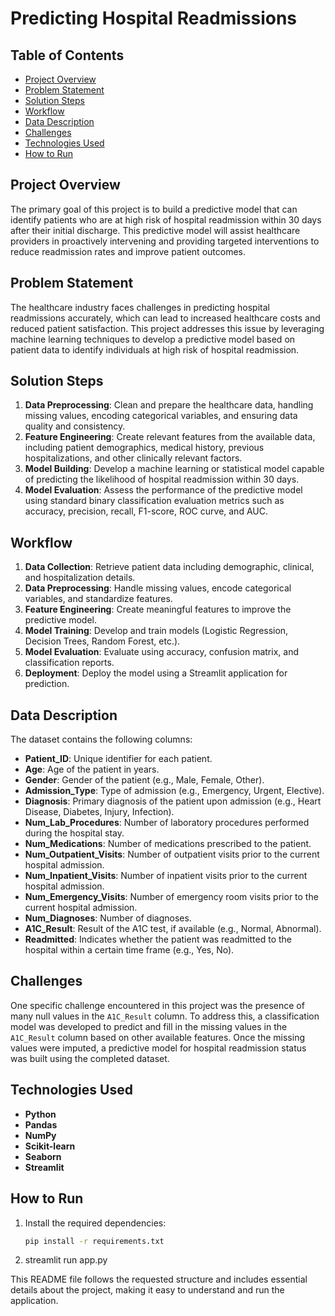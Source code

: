 # Predicting Hospital Readmissions

## Table of Contents
- [Project Overview](#project-overview)
- [Problem Statement](#problem-statement)
- [Solution Steps](#solution-steps)
- [Workflow](#workflow)
- [Data Description](#data-description)
- [Challenges](#challenges)
- [Technologies Used](#technologies-used)
- [How to Run](#how-to-run)

## Project Overview
The primary goal of this project is to build a predictive model that can identify patients who are at high risk of hospital readmission within 30 days after their initial discharge. This predictive model will assist healthcare providers in proactively intervening and providing targeted interventions to reduce readmission rates and improve patient outcomes.

## Problem Statement
The healthcare industry faces challenges in predicting hospital readmissions accurately, which can lead to increased healthcare costs and reduced patient satisfaction. This project addresses this issue by leveraging machine learning techniques to develop a predictive model based on patient data to identify individuals at high risk of hospital readmission.

## Solution Steps
1. **Data Preprocessing**: Clean and prepare the healthcare data, handling missing values, encoding categorical variables, and ensuring data quality and consistency.
2. **Feature Engineering**: Create relevant features from the available data, including patient demographics, medical history, previous hospitalizations, and other clinically relevant factors.
3. **Model Building**: Develop a machine learning or statistical model capable of predicting the likelihood of hospital readmission within 30 days.
4. **Model Evaluation**: Assess the performance of the predictive model using standard binary classification evaluation metrics such as accuracy, precision, recall, F1-score, ROC curve, and AUC.

## Workflow
1. **Data Collection**: Retrieve patient data including demographic, clinical, and hospitalization details.
2. **Data Preprocessing**: Handle missing values, encode categorical variables, and standardize features.
3. **Feature Engineering**: Create meaningful features to improve the predictive model.
4. **Model Training**: Develop and train models (Logistic Regression, Decision Trees, Random Forest, etc.).
5. **Model Evaluation**: Evaluate using accuracy, confusion matrix, and classification reports.
6. **Deployment**: Deploy the model using a Streamlit application for prediction.

## Data Description
The dataset contains the following columns:
- **Patient_ID**: Unique identifier for each patient.
- **Age**: Age of the patient in years.
- **Gender**: Gender of the patient (e.g., Male, Female, Other).
- **Admission_Type**: Type of admission (e.g., Emergency, Urgent, Elective).
- **Diagnosis**: Primary diagnosis of the patient upon admission (e.g., Heart Disease, Diabetes, Injury, Infection).
- **Num_Lab_Procedures**: Number of laboratory procedures performed during the hospital stay.
- **Num_Medications**: Number of medications prescribed to the patient.
- **Num_Outpatient_Visits**: Number of outpatient visits prior to the current hospital admission.
- **Num_Inpatient_Visits**: Number of inpatient visits prior to the current hospital admission.
- **Num_Emergency_Visits**: Number of emergency room visits prior to the current hospital admission.
- **Num_Diagnoses**: Number of diagnoses.
- **A1C_Result**: Result of the A1C test, if available (e.g., Normal, Abnormal).
- **Readmitted**: Indicates whether the patient was readmitted to the hospital within a certain time frame (e.g., Yes, No).

## Challenges
One specific challenge encountered in this project was the presence of many null values in the `A1C_Result` column. To address this, a classification model was developed to predict and fill in the missing values in the `A1C_Result` column based on other available features. Once the missing values were imputed, a predictive model for hospital readmission status was built using the completed dataset.

## Technologies Used
- **Python**
- **Pandas**
- **NumPy**
- **Scikit-learn**
- **Seaborn**
- **Streamlit**

## How to Run
1. Install the required dependencies:
   ```bash
   pip install -r requirements.txt
2. streamlit run app.py

This README file follows the requested structure and includes essential details about the project, making it easy to understand and run the application.
